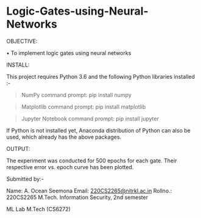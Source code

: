# Logic-Gates-using-Neural-Networks

OBJECTIVE:

• To implement logic gates using neural networks

INSTALL:

This project requires Python 3.6 and the following Python libraries installed :-

>NumPy
command prompt: pip install numpy

>Matplotlib
command prompt: pip install matplotlib

>Jupyter Notebook
command prompt: pip install jupyter

If Python is not installed yet, Anaconda distribution of Python can also be used, which already has the above packages.

OUTPUT:

The experiment was conducted for 500 epochs for each gate. Their respective error vs. epoch curve has been plotted.

Submitted by:-

Name: A. Ocean Seemona
Email: 220CS2265@nitrkl.ac.in
Rollno.: 220CS2265
M.Tech. Information Security, 2nd semester

ML Lab M.Tech (CS6272)
